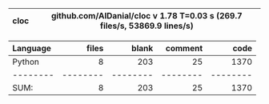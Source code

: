 cloc|github.com/AlDanial/cloc v 1.78  T=0.03 s (269.7 files/s, 53869.9 lines/s)
--- | ---

Language|files|blank|comment|code
:-------|-------:|-------:|-------:|-------:
Python|8|203|25|1370
--------|--------|--------|--------|--------
SUM:|8|203|25|1370
